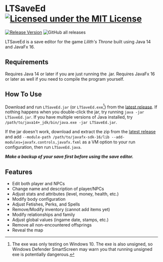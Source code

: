 # LTSaveEd [![Licensed under the MIT License](https://img.shields.io/badge/License-MIT-blue.svg)](https://github.com/Exiua/LTSaveEd/blob/master/LICENSE)
[![Release Version](https://img.shields.io/github/v/release/Exiua/LTSaveEd?include_prereleases)](https://github.com/Exiua/LTSaveEd/releases) ![GitHub all releases](https://img.shields.io/github/downloads/Exiua/LTSaveEd/total)

LTSaveEd is a save editor for the game _Lilith's Throne_ built using Java 14 and JavaFx 16.

## Requirements
Requires Java 14 or later if you are just running the .jar. Requires JavaFx 16 or later as well if you need to compile the program yourself.

## How To Use

Download and run `LTSaveEd.jar` (or `LTSaveEd.exe`[^1]) from the [latest release](https://github.com/Exiua/LTSaveEd/releases). If nothing happens when you double-click the jar, try running `java -jar LTSaveEd.jar`. If you have multiple versions of Java installed, try `/path/to/java14+_jdk/bin/java.exe -jar LTSaveEd.jar`.

If the jar doesn't work, download and extract the zip from the [latest release](https://github.com/Exiua/LTSaveEd/releases) and add `--module-path /path/to/javafx-sdk-16/lib --add-modules=javafx.controls,javafx.fxml` as a VM option to your run configuration, then run `LTSaveEd.java`.

***Make a backup of your save first before using the save editor.***

[^1]: The exe was only testing on Windows 10. The exe is also unsigned, so Windows Defender SmartScreen may warn you that running unsigned exe is potentially dangerous. 

## Features
- Edit both player and NPCs
- Change name and description of player/NPCs
- Adjust stats and attributes (level, money, health, etc.)
- Modify body configuration
- Adjust Fetishes, Perks, and Spells
- Remove/Modify inventory (cannot add items yet)
- Modify relationships and family
- Adjust global values (ingame date, stamps, etc.)
- Remove all non-encountered offsprings
- Reveal the map

